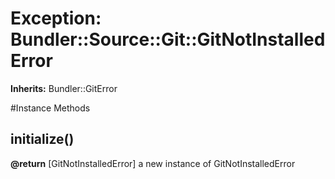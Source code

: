 # Exception: Bundler::Source::Git::GitNotInstalledError
**Inherits:** Bundler::GitError
    




#Instance Methods
## initialize() [](#method-i-initialize)

**@return** [GitNotInstalledError] a new instance of GitNotInstalledError

